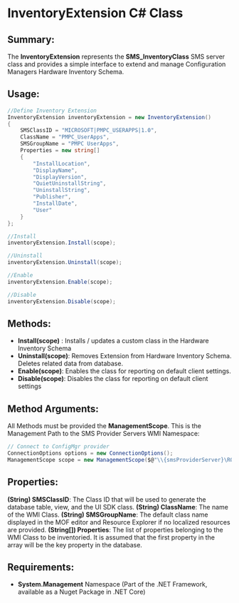 # **InventoryExtension C# Class**

## **Summary:**
The **InventoryExtension** represents the **SMS_InventoryClass** SMS server class and provides a simple interface to extend and manage Configuration Managers Hardware Inventory Schema.

## **Usage:**
                
```csharp
//Define Inventory Extension
InventoryExtension inventoryExtension = new InventoryExtension()
{
    SMSClassID = "MICROSOFT|PMPC_USERAPPS|1.0",
    ClassName = "PMPC_UserApps",
    SMSGroupName = "PMPC UserApps",
    Properties = new string[]
    {
        "InstallLocation",
        "DisplayName",
        "DisplayVersion",
        "QuietUninstallString",
        "UninstallString",
        "Publisher",
        "InstallDate",
        "User"
    }
};

//Install
inventoryExtension.Install(scope);

//Uninstall
inventoryExtension.Uninstall(scope);

//Enable
inventoryExtension.Enable(scope);

//Disable
inventoryExtension.Disable(scope);
```


## **Methods:**

- **Install(scope)** : Installs / updates a custom class in the Hardware Inventory Schema
- **Uninstall(scope)**: Removes Extension from Hardware Inventory Schema. Deletes related data from database.
- **Enable(scope)**: Enables the class for reporting on default client settings.
- **Disable(scope)**:	Disables the class for reporting on default client settings

## **Method Arguments:**
All Methods must be provided the **ManagementScope**. This is the Management Path to the SMS Provider Servers WMI Namespace:
```csharp
// Connect to ConfigMgr provider
ConnectionOptions options = new ConnectionOptions();
ManagementScope scope = new ManagementScope($@"\\{smsProviderServer}\ROOT\SMS\site_{siteCode}", options);
```

## **Properties:**
**(String) SMSClassID**: The Class ID that will be used to generate the database table, view, and the UI SDK class.
**(String) ClassName**: The name of the WMI Class. 
**(String) SMSGroupName**: The default class name displayed in the MOF editor and Resource Explorer if no localized resources are provided.
**(String[]) Properties**: The list of properties belonging to the WMI Class to be inventoried. It is assumed that the first property in the array will be the key property in the database.

## **Requirements:**
- **System.Management** Namespace (Part of the .NET Framework, available as a Nuget Package in .NET Core)
